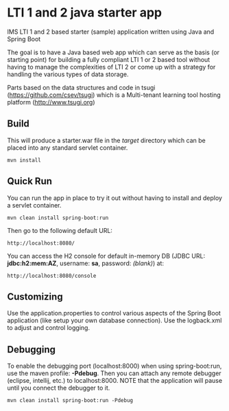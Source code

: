 LTI 1 and 2 java starter app
============================

IMS LTI 1 and 2 based starter (sample) application written using Java and Spring Boot

The goal is to have a Java based web app which can serve as the basis (or starting point) for building a fully compliant LTI 1 or 2 based tool without having to manage the complexities of LTI 2 or come up with a strategy for handling the various types of data storage.

Parts based on the data structures and code in tsugi (https://github.com/csev/tsugi) which is a Multi-tenant learning tool hosting platform (http://www.tsugi.org)

Build
-----
This will produce a starter.war file in the *target* directory which can be placed into any standard servlet container.

    mvn install

Quick Run
---------
You can run the app in place to try it out without having to install and deploy a servlet container.

    mvn clean install spring-boot:run

Then go to the following default URL:

    http://localhost:8080/

You can access the H2 console for default in-memory DB (JDBC URL: **jdbc:h2:mem:AZ**, username: **sa**, password: *(blank)*) at:

    http://localhost:8080/console

Customizing
-----------
Use the application.properties to control various aspects of the Spring Boot application (like setup your own database connection).
Use the logback.xml to adjust and control logging.

Debugging
---------
To enable the debugging port (localhost:8000) when using spring-boot:run, use the maven profile: **-Pdebug**. Then you can attach any remote debugger (eclipse, intellij, etc.) to localhost:8000. NOTE that the application will pause until you connect the debugger to it.

    mvn clean install spring-boot:run -Pdebug
